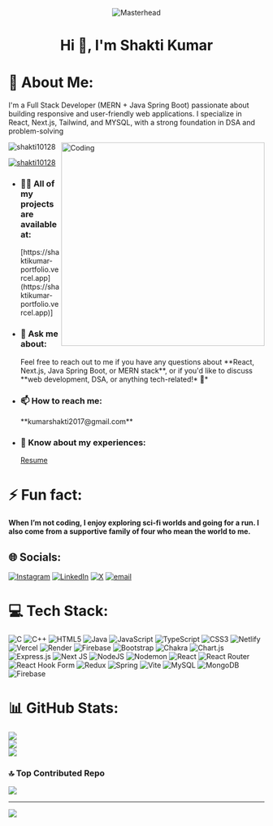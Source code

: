 <p align="center">
  <img src="https://t4.ftcdn.net/jpg/04/19/26/97/360_F_419269782_9LsP3TQndMVnZ2j3ZhTPhMjaqQpFAth9.jpg" alt="Masterhead">
</p>

<h1 align="center">Hi 👋, I'm Shakti Kumar</h1>

# 💫 About Me:
I'm a Full Stack Developer (MERN + Java Spring Boot) passionate about building responsive and user-friendly web applications. I specialize in React, Next.js, Tailwind, and MYSQL, with a strong foundation in DSA and problem-solving

<img align="right" alt="Coding" width="400" src="https://whizen.in/wp-content/uploads/2025/01/with-bg.gif" />

<p align="left"> <img src="https://komarev.com/ghpvc/?username=shakti10128&label=Profile%20views&color=0e75b6&style=flat" alt="shakti10128" /> </p>

<p align="left"> <a href="https://twitter.com/shakti10128" target="blank"><img src="https://img.shields.io/twitter/follow/shakti10128?logo=twitter&style=for-the-badge" alt="shakti10128" /></a> </p>

- <h3>👨‍💻 All of my projects are available at:</h3> [https://shaktikumar-portfolio.vercel.app](https://shaktikumar-portfolio.vercel.app)]

-  <h3>💬 Ask me about:</h3> Feel free to reach out to me if you have any questions about **React, Next.js, Java Spring Boot, or MERN stack**, or if you'd like to discuss **web development, DSA, or anything tech-related!* 🚀*

- <h3>📫 How to reach me:</h3> **kumarshakti2017@gmail.com**

- <h3>📄 Know about my experiences:</h3> <a href="https://drive.google.com/file/d/1PwrODZTEnxsTCHWV45saX5P0w5axaXUX/view?usp=drive_link">Resume</a>

# ⚡ Fun fact:
 **When I’m not coding, I enjoy exploring sci-fi worlds and going for a run. I also come from a supportive family of four who mean the world to me.**




## 🌐 Socials:
[![Instagram](https://img.shields.io/badge/Instagram-%23E4405F.svg?logo=Instagram&logoColor=white)](https://instagram.com/shakti_aashu) [![LinkedIn](https://img.shields.io/badge/LinkedIn-%230077B5.svg?logo=linkedin&logoColor=white)](https://linkedin.com/in/shakti10128) [![X](https://img.shields.io/badge/X-black.svg?logo=X&logoColor=white)](https://x.com/shakti10128) [![email](https://img.shields.io/badge/Email-D14836?logo=gmail&logoColor=white)](mailto:kumarshakti2017@gmail.com) 

# 💻 Tech Stack:
![C](https://img.shields.io/badge/c-%2300599C.svg?style=for-the-badge&logo=c&logoColor=white) ![C++](https://img.shields.io/badge/c++-%2300599C.svg?style=for-the-badge&logo=c%2B%2B&logoColor=white) ![HTML5](https://img.shields.io/badge/html5-%23E34F26.svg?style=for-the-badge&logo=html5&logoColor=white) ![Java](https://img.shields.io/badge/java-%23ED8B00.svg?style=for-the-badge&logo=openjdk&logoColor=white) ![JavaScript](https://img.shields.io/badge/javascript-%23323330.svg?style=for-the-badge&logo=javascript&logoColor=%23F7DF1E) ![TypeScript](https://img.shields.io/badge/typescript-%23007ACC.svg?style=for-the-badge&logo=typescript&logoColor=white) ![CSS3](https://img.shields.io/badge/css3-%231572B6.svg?style=for-the-badge&logo=css3&logoColor=white) ![Netlify](https://img.shields.io/badge/netlify-%23000000.svg?style=for-the-badge&logo=netlify&logoColor=#00C7B7) ![Vercel](https://img.shields.io/badge/vercel-%23000000.svg?style=for-the-badge&logo=vercel&logoColor=white) ![Render](https://img.shields.io/badge/Render-%46E3B7.svg?style=for-the-badge&logo=render&logoColor=white) ![Firebase](https://img.shields.io/badge/firebase-%23039BE5.svg?style=for-the-badge&logo=firebase) ![Bootstrap](https://img.shields.io/badge/bootstrap-%238511FA.svg?style=for-the-badge&logo=bootstrap&logoColor=white) ![Chakra](https://img.shields.io/badge/chakra-%234ED1C5.svg?style=for-the-badge&logo=chakraui&logoColor=white) ![Chart.js](https://img.shields.io/badge/chart.js-F5788D.svg?style=for-the-badge&logo=chart.js&logoColor=white) ![Express.js](https://img.shields.io/badge/express.js-%23404d59.svg?style=for-the-badge&logo=express&logoColor=%2361DAFB) ![Next JS](https://img.shields.io/badge/Next-black?style=for-the-badge&logo=next.js&logoColor=white) ![NodeJS](https://img.shields.io/badge/node.js-6DA55F?style=for-the-badge&logo=node.js&logoColor=white) ![Nodemon](https://img.shields.io/badge/NODEMON-%23323330.svg?style=for-the-badge&logo=nodemon&logoColor=%BBDEAD) ![React](https://img.shields.io/badge/react-%2320232a.svg?style=for-the-badge&logo=react&logoColor=%2361DAFB) ![React Router](https://img.shields.io/badge/React_Router-CA4245?style=for-the-badge&logo=react-router&logoColor=white) ![React Hook Form](https://img.shields.io/badge/React%20Hook%20Form-%23EC5990.svg?style=for-the-badge&logo=reacthookform&logoColor=white) ![Redux](https://img.shields.io/badge/redux-%23593d88.svg?style=for-the-badge&logo=redux&logoColor=white) ![Spring](https://img.shields.io/badge/spring-%236DB33F.svg?style=for-the-badge&logo=spring&logoColor=white) ![Vite](https://img.shields.io/badge/vite-%23646CFF.svg?style=for-the-badge&logo=vite&logoColor=white) ![MySQL](https://img.shields.io/badge/mysql-4479A1.svg?style=for-the-badge&logo=mysql&logoColor=white) ![MongoDB](https://img.shields.io/badge/MongoDB-%234ea94b.svg?style=for-the-badge&logo=mongodb&logoColor=white) ![Firebase](https://img.shields.io/badge/firebase-a08021?style=for-the-badge&logo=firebase&logoColor=ffcd34)
# 📊 GitHub Stats:
![](https://github-readme-stats.vercel.app/api?username=shakti10128&theme=dark&hide_border=false&include_all_commits=false&count_private=false)<br/>
![](https://github-readme-streak-stats.herokuapp.com/?user=shakti10128&theme=dark&hide_border=false)<br/>
![](https://github-readme-stats.vercel.app/api/top-langs/?username=shakti10128&theme=dark&hide_border=false&include_all_commits=false&count_private=false&layout=compact)

### 🔝 Top Contributed Repo
![](https://github-contributor-stats.vercel.app/api?username=shakti10128&limit=5&theme=dark&combine_all_yearly_contributions=true)

---
[![](https://visitcount.itsvg.in/api?id=shakti10128&icon=0&color=0)](https://visitcount.itsvg.in)

<!-- Proudly created with GPRM ( https://gprm.itsvg.in ) -->
